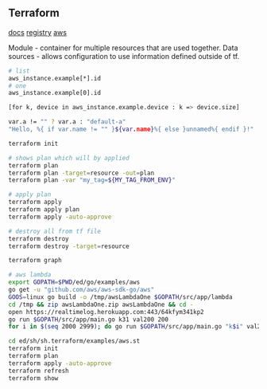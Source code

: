 Terraform
-

[docs](https://www.terraform.io/docs/index.html)
[registry](https://registry.terraform.io/)
[aws](https://www.terraform.io/docs/providers/aws/index.html)

Module - container for multiple resources that are used together.
Data sources - allows configuration to use information defined outside of tf.

````sh
# list
aws_instance.example[*].id
# one
aws_instance.example[0].id

[for k, device in aws_instance.example.device : k => device.size]

var.a != "" ? var.a : "default-a"
"Hello, %{ if var.name != "" }${var.name}%{ else }unnamed%{ endif }!"
````

````sh
terraform init

# shows plan which will by applied
terraform plan
terraform plan -target=resource -out=plan
terraform plan -var "my_tag=${MY_TAG_FROM_ENV}"

# apply plan
terraform apply
terraform apply plan
terraform apply -auto-approve

# destroy all from tf file
terraform destroy
terraform destroy -target=resource

terraform graph
````

````sh
# aws lambda
export GOPATH=$PWD/ed/go/examples/aws
go get -u "github.com/aws/aws-sdk-go/aws"
GOOS=linux go build -o /tmp/awsLambdaOne $GOPATH/src/app/lambda
cd /tmp && zip awsLambdaOne.zip awsLambdaOne && cd -
open https://realtimelog.herokuapp.com:443/64kfym341kp2
go run $GOPATH/src/app/main.go k31 val200 200
for i in $(seq 2000 2999); do go run $GOPATH/src/app/main.go "k$i" val200 $i; done

cd ed/sh/sh.terraform/examples/aws.st
terraform init
terraform plan
terraform apply -auto-approve
terraform refresh
terraform show
````
